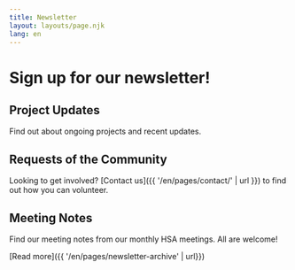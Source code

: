 ```yaml
---
title: Newsletter
layout: layouts/page.njk
lang: en
---
```


# Sign up for our newsletter!

## Project Updates

Find out about ongoing projects and recent updates.

## Requests of the Community

Looking to get involved? [Contact us]({{ '/en/pages/contact/' | url }}) to find out how you can volunteer.

## Meeting Notes

Find our meeting notes from our monthly HSA meetings. All are welcome!

[Read more]({{ '/en/pages/newsletter-archive' | url}})